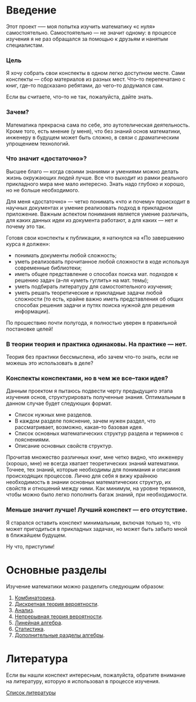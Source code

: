 # Введение

Этот проект –— моя попытка изучить математику «с нуля» самостоятельно. Самостоятельно — не значит одному: в процессе изучения я не раз обращался за помощью к друзьям и нанятым специалистам.

### Цель

Я хочу собрать свои конспекты в одном легко доступном месте. Сами конспекты — сбор материалов из разных мест. Что–то перепечатано с книг, где–то подсказано ребятами, до чего–то додумался сам. 

Если вы считаете, что–то не так, пожалуйста, дайте знать.

### Зачем?

Математика прекрасна сама по себе, это аутотелическая деятельность. Кроме того, есть мнение (у меня), что без знаний основ математики, инженеру в будущем может быть сложно, в связи с драматическим упрощением технологий.

### Что значит «достаточно»?

Высшее благо — когда своими знаниями и умениями можно делать жизнь окружающих людей лучше. Все что выходит из рамки реального прикладного мира мне мало интересно. Знать надо глубоко и хорошо, но не больше необходимого.

Для меня «достаточно» — четко понимать «что и почему» происходит в научных документах и умение реализовать подход в прикладном приложение. Важным аспектом понимания является умение различать, для каких данных идеи из документа работают, а для каких — нет и почему это так.

Готовя свои конспекты к публикации, я наткнулся на «По завершению курса я должен»:

- понимать документы любой сложность;
- уметь реализовать прочитанное любой сложности в коде используя современные библиотеки;
- иметь общее представление о способах поиска мат. подходов к решению задач (а–ля «уметь гуглить» на мат. темы);
- уметь подбирать литературу для самостоятельного изучения;
- уметь решать теоретические и прикладные задачи любой сложности (то есть, крайне важно иметь представления об общих способах решения задачи и путях поиска нужной для решения информации).

По прошествию почти полугода, я полностью уверен в правильной постановке целей!

### В теории теория и практика одинаковы. На практике — нет.

Теория без практики бессмыслена, ибо зачем что–то знать, если не можешь это использовать в деле?

### Конспекты конспектами, но в чем же все–таки идея?

Данным проектом я пытаюсь подвести черту предыдущиго этапа изучения основ, структурировать полученные знания. Оптимальным в данном случае будет следующих формат.

- Список нужных мне разделов.
- В каждом разделе пояснение, зачем нужен раздел, что рассматривает, возможно, какая–то базовая идея.
- Список основных математических структур раздела и терминов с пояснениями.
- Описание основных свойств структур.

Прочитав множество различных книг, мне четко видно, что инженеру (хорошо, мне) не всегда хватает теоретических знаний математики. Точнее, тех знаний, которые необходимы для понимания и описания происходящих процессов. Лично для себя я вижу крайнюю необходимость в знании основных математических структур, их свойств и отношений между ними. Как минимум, на уровне терминов, чтобы можно было легко пополнить багаж знаний, при необходимости.

### Меньше значит лучше! Лучший конспект — его отсутствие.

Я старался оставить конспект минимальным, включая только то, что может пригодиться в прикладных задачах, но может быть забыто мной в ближайшем будущем.

Ну что, приступим! 

# Основные разделы

Изучение математики можно разделить следующим образом:

1. [Комбинаторика](./combinatorics.md).
2. [Дискретная теория вероятности](./discrete_probability_theory.md).
3. [Анализ](./math_analysis.md).
4. [Непрерывная теория вероятности](./continuous_probability_theory.md).
5. [Линейная алгебра](./linear_algebra.md).
6. [Статистика](./statistics.md).
7. [Дополнительные разделы алгебры](./extra_algebra.md).

# Литература

Если вы нашли конспект интересным, пожалуйста, обратите внимание на литературу, которую я использовал в процессе изучения.

[Cписок литературы](./literature.md)
